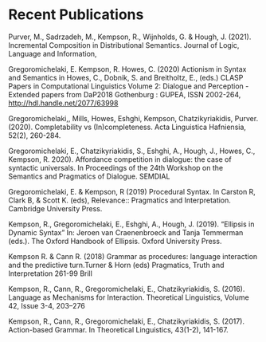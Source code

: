 # Recent Publications 

Purver, M., Sadrzadeh, M., Kempson, R., Wijnholds, G. & Hough, J. (2021). Incremental Composition in Distributional Semantics. Journal of Logic, Language and Information, 

Gregoromichelaki, E. Kempson, R. Howes, C. (2020) Actionism in Syntax and Semantics in Howes, C., Dobnik, S. and Breitholtz, E., (eds.) CLASP Papers in Computational Linguistics Volume 2: Dialogue and Perception - Extended papers from DaP2018 Gothenburg : GUPEA, ISSN 2002-264,  http://hdl.handle.net/2077/63998

Gregoromichelaki,, Mills, Howes, Eshghi,  Kempson, Chatzikyriakidis, Purver. (2020). Completability vs (In)completeness. Acta Linguistica Hafniensia, 52(2), 260-284.

Gregoromichelaki, E., Chatzikyriakidis, S., Eshghi, A., Hough, J., Howes, C., Kempson, R. 2020). Affordance competition in dialogue: the case of syntactic universals. In Proceedings of the 24th Workshop on the Semantics and Pragmatics of Dialogue. SEMDIAL

Gregoromichelaki, E. & Kempson, R (2019) Procedural Syntax. In Carston R, Clark B, & Scott K. (eds), Relevance:: Pragmatics and Interpretation. Cambridge University Press. 

Kempson, R., Gregoromichelaki, E., Eshghi, A., Hough, J. (2019). “Ellipsis in Dynamic Syntax” In: Jeroen van Craenenbroeck and Tanja Temmerman (eds.). The Oxford Handbook of Ellipsis. Oxford University Press.

Kempson R. & Cann R. (2018) Grammar as procedures: language interaction and the predictive turn.Turner & Horn (eds) Pragmatics, Truth and Interpretation 261-99  Brill

Kempson, R., Cann, R., Gregoromichelaki, E., Chatzikyriakidis, S. (2016). Language as Mechanisms for Interaction. Theoretical Linguistics, Volume 42, Issue 3-4, 203–276

Kempson, R., Cann, R., Gregoromichelaki, E., Chatzikyriakidis, S. (2017). Action-based Grammar. In Theoretical Linguistics, 43(1-2), 141-167.
